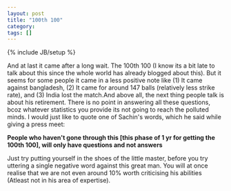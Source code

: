 ```yaml
---
layout: post
title: "100th 100"
category: 
tags: []
---
```

{% include JB/setup %}

And at last it came after a long wait. The 100th 100 (I know its a bit late to
talk about this since the whole world has already blogged about this). But it seems
for some people it came in a less positive note like (1) It came against
bangladesh, (2) It came for around 147 balls (relatively less strike rate),
and (3) India lost the match.And above all, the next thing people talk is about
his retirement. There is no point in answering all these questions, bcoz whatever
statistics you provide its not going to reach the polluted minds. I would just
like to quote one of Sachin's words, which he said while giving a press meet:

**People who haven't gone through this \[this phase of 1 yr for getting the 100th 100\],
will only have questions and not answers**

Just try putting yourself in the shoes of the little master, before you try uttering
a single negative word against this great man. You will at once realise that we are 
not even around 10% worth criticising his abilities (Atleast not in his area
of expertise).
